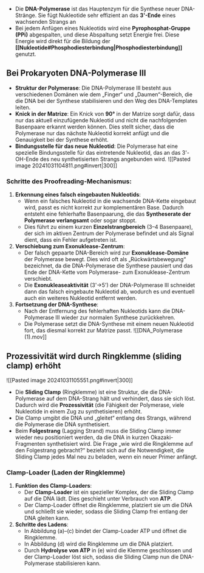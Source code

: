 - Die **DNA-Polymerase** ist das Hauptenzym für die Synthese neuer DNA-Stränge. Sie fügt Nukleotide sehr effizient an das **3'-Ende** eines wachsenden Strangs an
- Bei jedem Anfügen eines Nukleotids wird eine **Pyrophosphat-Gruppe (PPi)** abgespalten, und diese Abspaltung setzt Energie frei. Diese Energie wird direkt für die Bildung der **[[Nukleotide#Phosphodiesterbindung|Phosphodiesterbindung]]** genutzt.

## Bei Prokaryoten DNA-Polymerase III
- **Struktur der Polymerase**: Die DNA-Polymerase III besteht aus verschiedenen Domänen wie dem „Finger“ und „Daumen“-Bereich, die die DNA bei der Synthese stabilisieren und den Weg des DNA-Templates leiten.
- **Knick in der Matrize**: Ein Knick von **90°** in der Matrize sorgt dafür, dass nur das aktuell einzufügende Nukleotid und nicht die nachfolgenden Basenpaare erkannt werden können. Dies stellt sicher, dass die Polymerase nur das nächste Nukleotid korrekt anfügt und die Genauigkeit bei der Synthese erhöht.
- **Bindungsstelle für das neue Nukleotid**: Die Polymerase hat eine spezielle Bindungsstelle für das eintretende Nukleotid, das an das 3'-OH-Ende des neu synthetisierten Strangs angebunden wird.
![[Pasted image 20241031104811.png#invert|300]]
### Schritte des Proofreading-Mechanismus:
1. **Erkennung eines falsch eingebauten Nukleotids**:
    - Wenn ein falsches Nukleotid in die wachsende DNA-Kette eingebaut wird, passt es nicht korrekt zur komplementären Base. Dadurch entsteht eine fehlerhafte Basenpaarung, die das **Syntheserate der Polymerase verlangsamt** oder sogar stoppt.
    - Dies führt zu einem kurzen **Einzelstrangbereich** (3–4 Basenpaare), der sich im aktiven Zentrum der Polymerase befindet und als Signal dient, dass ein Fehler aufgetreten ist.
2. **Verschiebung zum Exonuklease-Zentrum**:
    - Der falsch gepaarte DNA-Bereich wird zur **Exonuklease-Domäne** der Polymerase bewegt. Dies wird oft als „Rückwärtsbewegung“ bezeichnet, da die DNA-Polymerase die Synthese pausiert und das Ende der DNA-Kette vom Polymerase- zum Exonuklease-Zentrum verschiebt.
    - Die **Exonukleaseaktivität** (3'→5') der DNA-Polymerase III schneidet dann das falsch eingebaute Nukleotid ab, wodurch es und eventuell auch ein weiteres Nukleotid entfernt werden.
3. **Fortsetzung der DNA-Synthese**:
    - Nach der Entfernung des fehlerhaften Nukleotids kann die DNA-Polymerase III wieder zur normalen Synthese zurückkehren.
    - Die Polymerase setzt die DNA-Synthese mit einem neuen Nukleotid fort, das diesmal korrekt zur Matrize passt.
![[DNA_Polymerase (1).mov]]

## Prozessivität wird durch Ringklemme (sliding clamp) erhöht
![[Pasted image 20241031105551.png#invert|300]]
- Die **Sliding Clamp** (Ringklemme) ist eine Struktur, die die DNA-Polymerase auf dem DNA-Strang hält und verhindert, dass sie sich löst. Dadurch wird die **Prozessivität** (die Fähigkeit der Polymerase, viele Nukleotide in einem Zug zu synthetisieren) erhöht.
- Die Clamp umgibt die DNA und „gleitet“ entlang des Strangs, während die Polymerase die DNA synthetisiert.
- Beim **Folgestrang** (Lagging Strand) muss die Sliding Clamp immer wieder neu positioniert werden, da die DNA in kurzen Okazaki-Fragmenten synthetisiert wird. Die Frage „wie wird die Ringklemme auf den Folgestrang gebracht?“ bezieht sich auf die Notwendigkeit, die Sliding Clamp jedes Mal neu zu beladen, wenn ein neuer Primer anfängt.
### Clamp-Loader (Laden der Ringklemme)
1. **Funktion des Clamp-Loaders**:
    - Der **Clamp-Loader** ist ein spezieller Komplex, der die Sliding Clamp auf die DNA lädt. Dies geschieht unter Verbrauch von **ATP**.
    - Der Clamp-Loader öffnet die Ringklemme, platziert sie um die DNA und schließt sie wieder, sodass die Sliding Clamp frei entlang der DNA gleiten kann.
2. **Schritte des Ladens**:
    - In Abbildung (a)–(c) bindet der Clamp-Loader ATP und öffnet die Ringklemme.
    - In Abbildung (d) wird die Ringklemme um die DNA platziert.
    - Durch **Hydrolyse von ATP** in (e) wird die Klemme geschlossen und der Clamp-Loader löst sich, sodass die Sliding Clamp nun die DNA-Polymerase stabilisieren kann.